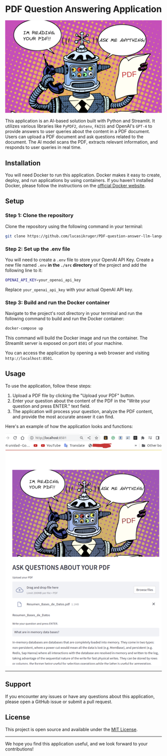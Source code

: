 # PDF Question Answering Application

![Logo](src/logo.png)

This application is an AI-based solution built with Python and Streamlit. It utilizes various libraries like `PyPDF2`, `dotenv`, `FAISS` and OpenAI's `GPT-4` to provide answers to user queries about the content in a PDF document. Users can upload a PDF document and ask questions related to the document. The AI model scans the PDF, extracts relevant information, and responds to user queries in real time.

## Installation

You will need Docker to run this application. Docker makes it easy to create, deploy, and run applications by using containers. If you haven't installed Docker, please follow the instructions on the [official Docker website](https://docs.docker.com/get-docker/).

## Setup

### Step 1: Clone the repository

Clone the repository using the following command in your terminal:

```bash
git clone https://github.com/lucasikruger/PDF-question-answer-llm-langchain-streamlit
```

### Step 2: Set up the .env file

You will need to create a `.env` file to store your OpenAI API Key. Create a new file named `.env` **in the `./src` directory** of the project and add the following line to it:

```bash
OPENAI_API_KEY=your_openai_api_key
```

Replace `your_openai_api_key` with your actual OpenAI API key.

### Step 3: Build and run the Docker container

Navigate to the project's root directory in your terminal and run the following command to build and run the Docker container:

```bash
docker-compose up
```

This command will build the Docker image and run the container. The Streamlit server is exposed on port `8501` of your machine. 

You can access the application by opening a web browser and visiting `http://localhost:8501`.

## Usage

To use the application, follow these steps:

1. Upload a PDF file by clicking the "Upload your PDF" button.
2. Enter your question about the content of the PDF in the "Write your question and press ENTER." text field.
3. The application will process your question, analyze the PDF content, and provide the most accurate answer it can find.

Here's an example of how the application looks and functions:

![Example Image](img.png)

---

## Support

If you encounter any issues or have any questions about this application, please open a GitHub issue or submit a pull request.

## License

This project is open source and available under the [MIT License](LICENSE).

---

We hope you find this application useful, and we look forward to your contributions!